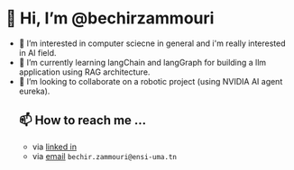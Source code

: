  # 👋 Hi, I’m @bechirzammouri
- 👀 I’m interested in computer sciecne in general and i'm really interested in AI field.  
- 🌱 I’m currently learning langChain and langGraph for building a llm application using RAG architecture.
- 💞️ I’m looking to collaborate on a robotic project (using NVIDIA AI agent eureka).
  ## 📫 How to reach me ...
    - via [linked in](www.linkedin.com/in/béchir-zammouri-5090b4284)
    - via [email](mailto:bechir.zammouri@ensi-uma.tn) `bechir.zammouri@ensi-uma.tn`
  
    


<!---
bechirzammouri/bechirzammouri is a ✨ special ✨ repository because its `README.md` (this file) appears on your GitHub profile.
You can click the Preview link to take a look at your changes.
--->

